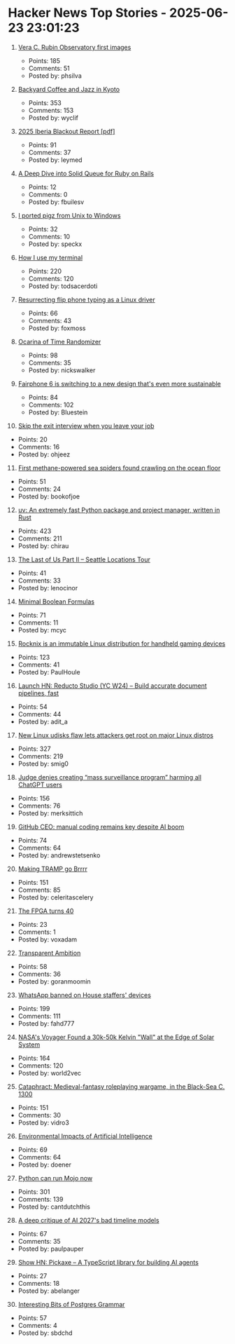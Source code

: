 # Hacker News Top Stories - 2025-06-23 23:01:23

1. [Vera C. Rubin Observatory first images](https://rubinobservatory.org/news/rubin-first-look/cosmic-treasure-chest)
   - Points: 185
   - Comments: 51
   - Posted by: phsilva

2. [Backyard Coffee and Jazz in Kyoto](https://thedeletedscenes.substack.com/p/backyard-coffee-and-jazz-in-kyoto)
   - Points: 353
   - Comments: 153
   - Posted by: wyclif

3. [2025 Iberia Blackout Report [pdf]](https://media.licdn.com/dms/document/media/v2/D4D1FAQGcyyYYrelkNg/feedshare-document-pdf-analyzed/B4DZeBtlohGsAk-/0/1750227910090?e=1750896000&v=beta&t=uEftse3BPsTjdLQ3DmjoVkadhUGqf7-MfYj_6UnSS28)
   - Points: 91
   - Comments: 37
   - Posted by: leymed

4. [A Deep Dive into Solid Queue for Ruby on Rails](https://blog.appsignal.com/2025/06/18/a-deep-dive-into-solid-queue-for-ruby-on-rails.html)
   - Points: 12
   - Comments: 0
   - Posted by: fbuilesv

5. [I ported pigz from Unix to Windows](https://blog.kowalczyk.info/article/4/how-i-ported-pigz-from-unix-to-windows.html)
   - Points: 32
   - Comments: 10
   - Posted by: speckx

6. [How I use my terminal](https://jyn.dev/how-i-use-my-terminal/)
   - Points: 220
   - Comments: 120
   - Posted by: todsacerdoti

7. [Resurrecting flip phone typing as a Linux driver](https://github.com/FoxMoss/libt9)
   - Points: 66
   - Comments: 43
   - Posted by: foxmoss

8. [Ocarina of Time Randomizer](https://ootrandomizer.com/)
   - Points: 98
   - Comments: 35
   - Posted by: nickswalker

9. [Fairphone 6 is switching to a new design that's even more sustainable](https://www.androidcentral.com/phones/fairphone-6-official-render-leaks-showcase-its-sustainable-design)
   - Points: 84
   - Comments: 102
   - Posted by: Bluestein

10. [Skip the exit interview when you leave your job](https://blog.petdance.com/2017/03/31/skip-the-exit-interview-when-you-leave-your-job/)
   - Points: 20
   - Comments: 16
   - Posted by: ohjeez

11. [First methane-powered sea spiders found crawling on the ocean floor](https://www.cnn.com/2025/06/17/science/spiders-deep-sea-methane-new-species)
   - Points: 51
   - Comments: 24
   - Posted by: bookofjoe

12. [uv: An extremely fast Python package and project manager, written in Rust](https://github.com/astral-sh/uv)
   - Points: 423
   - Comments: 211
   - Posted by: chirau

13. [The Last of Us Part II – Seattle Locations Tour](https://docs.google.com/document/d/1gfFoe2xVoS9GzmmcbGUjTVVtss1Jwh4Yi-73C6Trn-I/edit?usp=sharing)
   - Points: 41
   - Comments: 33
   - Posted by: lenocinor

14. [Minimal Boolean Formulas](https://research.swtch.com/boolean)
   - Points: 71
   - Comments: 11
   - Posted by: mcyc

15. [Rocknix is an immutable Linux distribution for handheld gaming devices](https://rocknix.org/)
   - Points: 123
   - Comments: 41
   - Posted by: PaulHoule

16. [Launch HN: Reducto Studio (YC W24) – Build accurate document pipelines, fast](undefined)
   - Points: 54
   - Comments: 44
   - Posted by: adit_a

17. [New Linux udisks flaw lets attackers get root on major Linux distros](https://www.bleepingcomputer.com/news/linux/new-linux-udisks-flaw-lets-attackers-get-root-on-major-linux-distros/)
   - Points: 327
   - Comments: 219
   - Posted by: smig0

18. [Judge denies creating “mass surveillance program” harming all ChatGPT users](https://arstechnica.com/tech-policy/2025/06/judge-rejects-claim-that-forcing-openai-to-keep-chatgpt-logs-is-mass-surveillance/)
   - Points: 156
   - Comments: 76
   - Posted by: merksittich

19. [GitHub CEO: manual coding remains key despite AI boom](https://www.techinasia.com/news/github-ceo-manual-coding-remains-key-despite-ai-boom)
   - Points: 74
   - Comments: 64
   - Posted by: andrewstetsenko

20. [Making TRAMP go Brrrr](https://coredumped.dev/2025/06/18/making-tramp-go-brrrr./)
   - Points: 151
   - Comments: 85
   - Posted by: celeritascelery

21. [The FPGA turns 40](https://www.adiuvoengineering.com/post/the-fpga-turns-40)
   - Points: 23
   - Comments: 1
   - Posted by: voxadam

22. [Transparent Ambition](https://take.surf/2025/06/19/transparent-ambition)
   - Points: 58
   - Comments: 36
   - Posted by: goranmoomin

23. [WhatsApp banned on House staffers' devices](https://www.axios.com/2025/06/23/whatsapp-house-congress-staffers-messaging-app)
   - Points: 199
   - Comments: 111
   - Posted by: fahd777

24. [NASA's Voyager Found a 30k-50k Kelvin "Wall" at the Edge of Solar System](https://www.iflscience.com/nasas-voyager-spacecraft-found-a-30000-50000-kelvin-wall-at-the-edge-of-our-solar-system-79454)
   - Points: 164
   - Comments: 120
   - Posted by: world2vec

25. [Cataphract: Medieval-fantasy roleplaying wargame, in the Black-Sea C. 1300](https://samsorensen.blot.im/cataphracts-design-diary-1)
   - Points: 151
   - Comments: 30
   - Posted by: vidro3

26. [Environmental Impacts of Artificial Intelligence](https://www.greenpeace.de/publikationen/environmental-impacts-of-artificial-intelligence)
   - Points: 69
   - Comments: 64
   - Posted by: doener

27. [Python can run Mojo now](https://koaning.io/posts/giving-mojo-a-spin/)
   - Points: 301
   - Comments: 139
   - Posted by: cantdutchthis

28. [A deep critique of AI 2027's bad timeline models](https://www.lesswrong.com/posts/PAYfmG2aRbdb74mEp/a-deep-critique-of-ai-2027-s-bad-timeline-models)
   - Points: 67
   - Comments: 35
   - Posted by: paulpauper

29. [Show HN: Pickaxe – A TypeScript library for building AI agents](https://github.com/hatchet-dev/pickaxe)
   - Points: 27
   - Comments: 18
   - Posted by: abelanger

30. [Interesting Bits of Postgres Grammar](https://steve.dignam.xyz/2025/06/20/interesting-bits-of-postgres-grammar/)
   - Points: 57
   - Comments: 4
   - Posted by: sbdchd

